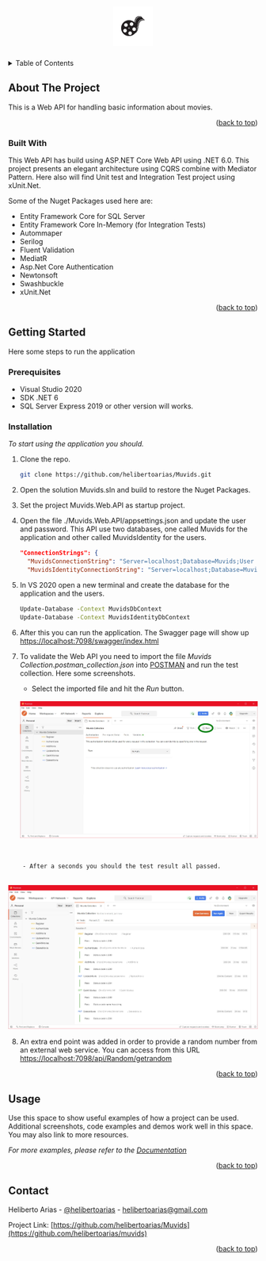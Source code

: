  

 



<!-- PROJECT LOGO -->
<br />
<div align="center">
  <a href="https://github.com/helibertoarias/muvids">
    <img src="images/logo.jpg" alt="Logo" width="80" height="80">
  </a>

  <h3 align="center"Muvids Web API</h3>
 


</div>
<!-- TABLE OF CONTENTS -->
<details>
  <summary>Table of Contents</summary>
  <ol>
    <li>
      <a href="#about-the-project">About The Project</a>
      <ul>
        <li><a href="#built-with">Built With</a></li>
      </ul>
    </li>
    <li>
      <a href="#getting-started">Getting Started</a>
      <ul>
        <li><a href="#prerequisites">Prerequisites</a></li>
        <li><a href="#installation">Installation</a></li>
      </ul>
    </li>
    <li><a href="#usage">Usage</a></li>
    <li><a href="#contact">Contact</a></li>
   
  </ol>
</details>



<!-- ABOUT THE PROJECT -->
## About The Project

This is a Web API for handling basic information about movies.

<p align="right">(<a href="#top">back to top</a>)</p>



### Built With

This Web API has build using ASP.NET Core Web API using .NET 6.0. This project presents an elegant architecture using CQRS combine with Mediator Pattern. Here also will find Unit test and Integration Test project using xUnit.Net. 

Some of the Nuget Packages used here are:

- Entity Framework Core for SQL Server
- Entity Framework Core In-Memory (for Integration Tests)
- Autommaper
- Serilog
- Fluent Validation
- MediatR
- Asp.Net Core Authentication
- Newtonsoft
- Swashbuckle
- xUnit.Net
 
<p align="right">(<a href="#top">back to top</a>)</p>



<!-- GETTING STARTED -->
## Getting Started

Here some steps to run the application

### Prerequisites

- Visual Studio 2020 
- SDK .NET 6
- SQL Server Express 2019 or other version will works.

### Installation

_To start using the application you should._

1. Clone the repo.
   ```sh
   git clone https://github.com/helibertoarias/Muvids.git
   ```
2. Open the solution Muvids.sln and build to restore the Nuget Packages.
3. Set the project Muvids.Web.API as startup project.
4. Open the file ./Muvids.Web.API/appsettings.json and update the user and password. This API use two databases, one called Muvids for the application and other called MuvidsIdentity for the users.
    ```json
    "ConnectionStrings": {
      "MuvidsConnectionString": "Server=localhost;Database=Muvids;User Id=<user>;Password=<password>",
      "MuvidsIdentityConnectionString": "Server=localhost;Database=MuvidsIdentity;User Id=<user>;password=<password>" }
     ```
5. In VS 2020 open a new terminal and create the database for the application and the users.
    ```cmd
    Update-Database -Context MuvidsDbContext
    Update-Database -Context MuvidsIdentityDbContext
     ```
6. After this you can run the application. The Swagger page will show up
 [https://localhost:7098/swagger/index.html](https://localhost:7098/swagger/index.html)
7. To validate the Web API you need to import the file *Muvids Collection.postman_collection.json* into [POSTMAN](https://www.postman.com/downloads/) and run the test collection. Here some screenshots.

    
    - Select the imported file and hit the *Run* button.

    <br />
   <img src="images/postman-before-runs-collection.jpg" alt="Logo" width="900" >
  <br />


 
        - After a seconds you should the test result all passed.

   <br />
   <img src="images/postman-after-runs-collection.jpg" alt="Logo" width="900" >

8. An extra end point was added in order to provide a random number from an external web service. You can access from this URL [https://localhost:7098/api/Random/getrandom](https://localhost:7098/api/Random/getrandom)
 
<p align="right">(<a href="#top">back to top</a>)</p>



<!-- USAGE EXAMPLES -->
## Usage

Use this space to show useful examples of how a project can be used. Additional screenshots, code examples and demos work well in this space. You may also link to more resources.

_For more examples, please refer to the [Documentation](https://example.com)_

<p align="right">(<a href="#top">back to top</a>)</p>


 
 

 



<!-- CONTACT -->
## Contact

Heliberto Arias - [@helibertoarias](https://twitter.com/helibertoarias) - helibertoarias@gmail.com

Project Link: [https://github.com/helibertoarias/Muvids](https://github.com/helibertoarias/muvids)

<p align="right">(<a href="#top">back to top</a>)</p>


 
 